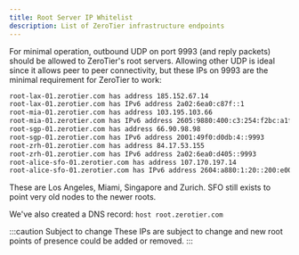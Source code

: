 ```yaml
---
title: Root Server IP Whitelist
description: List of ZeroTier infrastructure endpoints
---
```


For minimal operation, outbound UDP on port 9993 (and reply packets) should be allowed to ZeroTier's root servers. Allowing other UDP is ideal since it allows peer to peer connectivity, but these IPs on 9993 are the minimal requirement for ZeroTier to work:

```sh
root-lax-01.zerotier.com has address 185.152.67.14
root-lax-01.zerotier.com has IPv6 address 2a02:6ea0:c87f::1
root-mia-01.zerotier.com has address 103.195.103.66
root-mia-01.zerotier.com has IPv6 address 2605:9880:400:c3:254:f2bc:a1f7:19
root-sgp-01.zerotier.com has address 66.90.98.98
root-sgp-01.zerotier.com has IPv6 address 2001:49f0:d0db:4::9993
root-zrh-01.zerotier.com has address 84.17.53.155
root-zrh-01.zerotier.com has IPv6 address 2a02:6ea0:d405::9993
root-alice-sfo-01.zerotier.com has address 107.170.197.14
root-alice-sfo-01.zerotier.com has IPv6 address 2604:a880:1:20::200:e001
```

These are Los Angeles, Miami, Singapore and Zurich. SFO still exists to point very old nodes to the newer roots.

We've also created a DNS record: `host root.zerotier.com`

:::caution Subject to change
These IPs are subject to change and new root points of presence could be added or removed.
:::
